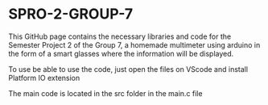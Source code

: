 # SPRO-2-GROUP-7
This GitHub page contains the necessary libraries and code for the Semester Project 2 of the Group 7, a homemade multimeter using arduino in the form of a smart glasses where the information will be displayed.

To use be able to use the code, just open the files on VScode and install Platform IO extension

The main code is located in the src folder in the main.c file
